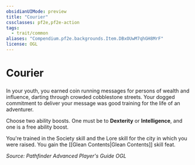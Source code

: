 ```yaml
---
obsidianUIMode: preview
title: "Courier"
cssclasses: pf2e,pf2e-action
tags:
  - trait/common
aliases: "Compendium.pf2e.backgrounds.Item.DBxOUwM7qhGH8MrF"
license: OGL
---
```

# Courier

### 






In your youth, you earned coin running messages for persons of wealth and influence, darting through crowded cobblestone streets. Your dogged commitment to deliver your message was good training for the life of an adventurer.

Choose two ability boosts. One must be to **Dexterity** or **Intelligence**, and one is a free ability boost.

You're trained in the Society skill and the Lore skill for the city in which you were raised. You gain the [[Glean Contents|Glean Contents]] skill feat.

*Source: Pathfinder Advanced Player's Guide*
*OGL*